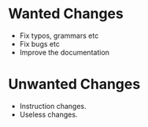 # Wanted Changes
- Fix typos, grammars etc
- Fix bugs etc
- Improve the documentation

# Unwanted Changes
- Instruction changes.
- Useless changes.
